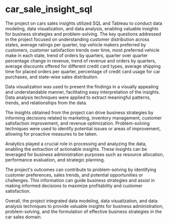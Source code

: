 # car_sale_insight_sql
The project on cars sales insights utilized SQL and Tableau to conduct data modeling, data visualization, and data analysis, enabling valuable insights for business strategies and problem-solving.
The key questions addressed in the project focused on understanding customer distribution across states, average ratings per quarter, top vehicle makers preferred by customers, customer satisfaction trends over time, most preferred vehicle make in each state, trend of orders by quarters, quarter over quarter percentage change in revenue, trend of revenue and orders by quarters, average discounts offered for different credit card types, average shipping time for placed orders per quarter, percentage of credit card usage for car purchases, and state-wise sales distribution.

Data visualization was used to present the findings in a visually appealing and understandable manner, facilitating easy interpretation of the insights. Data analysis techniques were applied to extract meaningful patterns, trends, and relationships from the data.

The insights obtained from the project can drive business strategies by informing decisions related to marketing, inventory management, customer satisfaction improvement, and revenue optimization. Problem-solving techniques were used to identify potential issues or areas of improvement, allowing for proactive measures to be taken.

Analytics played a crucial role in processing and analyzing the data, enabling the extraction of actionable insights. These insights can be leveraged for business administration purposes such as resource allocation, performance evaluation, and strategic planning.

The project's outcomes can contribute to problem-solving by identifying customer preferences, sales trends, and potential opportunities or challenges. This information can guide business strategies and assist in making informed decisions to maximize profitability and customer satisfaction.

Overall, the project integrated data modeling, data visualization, and data analysis techniques to provide valuable insights for business administration, problem-solving, and the formulation of effective business strategies in the car sales domain.
